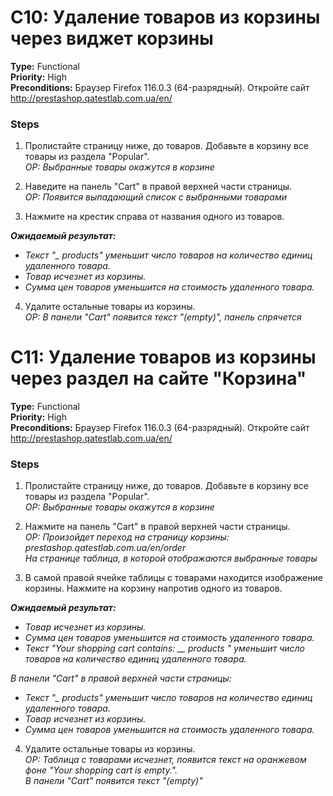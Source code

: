 # C10: Удаление товаров из корзины через виджет корзины

**Type:** Functional  
**Priority:** High  
**Preconditions:** Браузер Firefox 116.0.3 (64-разрядный). Откройте сайт http://prestashop.qatestlab.com.ua/en/ 

### Steps
1. Пролистайте страницу ниже, до товаров. Добавьте в корзину все товары из раздела "Popular".  
*ОР: Выбранные товары окажутся в корзине*

2. Наведите на панель "Cart" в правой верхней части страницы.  
*ОР: Появится выпадающий список с выбранными товарами*

3. Нажмите на крестик справа от названия одного из товаров.

***Ожидаемый результат:***  
- *Текст "_ products" уменьшит число товаров на количество единиц удаленного товара.*
- *Товар исчезнет из корзины.*
- *Сумма цен товаров уменьшится на стоимость удаленного товара.*

4. Удалите остальные товары из корзины.  
*ОР: В панели "Cart" появится текст "(empty)", панель спрячется*

# C11: Удаление товаров из корзины через раздел на сайте "Корзина"

**Type:** Functional  
**Priority:** High  
**Preconditions:** Браузер Firefox 116.0.3 (64-разрядный). Откройте сайт http://prestashop.qatestlab.com.ua/en/ 

### Steps
1. Пролистайте страницу ниже, до товаров. Добавьте в корзину все товары из раздела "Popular".  
*ОР: Выбранные товары окажутся в корзине*

2. Нажмите на панель "Cart" в правой верхней части страницы.  
*ОР: Произойдет переход на страницу корзины: prestashop.qatestlab.com.ua/en/order  
На странице таблица, в которой отображаются выбранные товары*

3. В самой правой ячейке таблицы с товарами находится изображение корзины. Нажмите на корзину напротив одного из товаров.

***Ожидаемый результат:***  
- *Товар исчезнет из корзины.*
- *Сумма цен товаров уменьшится на стоимость удаленного товара.*
- *Текст "Your shopping cart contains: __ products " уменьшит число товаров на количество единиц удаленного товара.*

*В панели "Cart" в правой верхней части страницы:*
- *Текст "_ products" уменьшит число товаров на количество единиц удаленного товара.*
- *Товар исчезнет из корзины.*
- *Сумма цен товаров уменьшится на стоимость удаленного товара.*

4. Удалите остальные товары из корзины.  
*ОР: Таблица с товарами исчезнет, появится текст на оранжевом фоне "Your shopping cart is empty.".  
В панели "Cart" появится текст "(empty)"*

